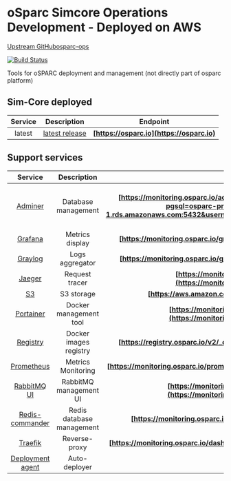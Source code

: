 # oSparc Simcore Operations Development - Deployed on AWS

[Upstream GitHubosparc-ops](https://github.com/ITISFoundation/osparc-ops)

[![Build Status](https://travis-ci.com/ITISFoundation/osparc-ops.svg?branch=master)](https://travis-ci.com/ITISFoundation/osparc-ops)

Tools for oSPARC deployment and management (not directly part of osparc platform)

## Sim-Core deployed

| Service   | Description | Endpoint   |
|:-------------:|:-------------:|:-------------:|
| latest | [latest release](https://github.com/ITISFoundation/osparc-simcore/releases) | **[https://osparc.io](https://osparc.io)**

## Support services

| Service   | Description | Endpoint   | User   | Password   | -- |
|:-------------:|:-------------:|:-------------:|:-----:|:---:|:---:|
| [Adminer](services/adminer) | Database management | **[https://monitoring.osparc.io/adminer](https://monitoring.osparc.io/adminer/?pgsql=osparc-production.c1fhr9qft53p.us-east-1.rds.amazonaws.com:5432&username=postgres_osparc&db=simcoredb&ns=public)** | postgres_osparc | 14Bk3VyP3ZIQNrtlbCBdMZDvTNpJ7k | Host :  osparc-production.c1fhr9qft53p.us-east-1.rds.amazonaws.com:5432<br> DB : simcoredb
| [Grafana](services/monitoring) | Metrics display | **[https://monitoring.osparc.io/grafana/](https://monitoring.osparc.io/grafana/)** | admin | wkdjkwd9898wdkjkwjdD |
| [Graylog](services/graylog) | Logs aggregator | **[https://monitoring.osparc.io/graylog/](https://monitoring.osparc.io/graylog/)** | admin | wkdjkwd9898wdkjkwjdD |
| [Jaeger](services/jaeger) | Request tracer | **[https://monitoring.osparc.io/jaeger/search](https://monitoring.osparc.io/jaeger/search)** | admin | wkdjkwd9898wdkjkwjdD |
| [S3](https://aws.amazon.com/s3/) | S3 storage | **[https://aws.amazon.com/s3/](https://aws.amazon.com/s3/)** | your aws IDs | bucket : production-simcore
| [Portainer](services/portainer/) | Docker management tool | **[https://monitoring.osparc.io/portainer/#/home](https://monitoring.osparc.io/portainer/#/home)** | admin | adminadmin |
| [Registry](services/registry) | Docker images registry | **[https://registry.osparc.io/v2/_catalog](https://registry.osparc.io/v2/_catalog)** | admin | wkdjkwd9898wdkjkwjdD |
| [Prometheus](services/monitoring) | Metrics Monitoring | **[https://monitoring.osparc.io/prometheus](https://monitoring.osparc.io/prometheus)** | admin | wkdjkwd9898wdkjkwjdD |
| [RabbitMQ UI](https://www.rabbitmq.com/documentation.html) | RabbitMQ management UI | **[https://monitoring.osparc.io/production_rabbit/](https://monitoring.osparc.io/production_rabbit/)** | admin | wkdjkwd9898wdkjkwjdD |
| [Redis-commander](services/redis-commander) | Redis database management | **[https://monitoring.osparc.io/redis](https://monitoring.osparc.io/redis)** | admin | wkdjkwd9898wdkjkwjdD |
| [Traefik](services/traefik/) | Reverse-proxy | **[https://monitoring.osparc.io/dashboard/](https://monitoring.osparc.io/dashboard/)** | admin | wkdjkwd9898wdkjkwjdD |
| [Deployment agent](services/deployment-agent/) | Auto-deployer
